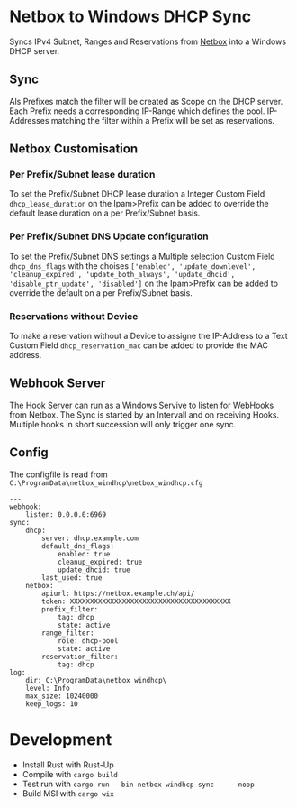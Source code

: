 # Netbox to Windows DHCP Sync

Syncs IPv4 Subnet, Ranges and Reservations from [Netbox](https://github.com/netbox-community/netbox) into a Windows DHCP server.

## Sync

Als Prefixes match the filter will be created as Scope on the DHCP server. Each Prefix needs a corresponding IP-Range which defines the pool.
IP-Addresses matching the filter within a Prefix will be set as reservations.

## Netbox Customisation

### Per Prefix/Subnet lease duration
To set the Prefix/Subnet DHCP lease duration a Integer Custom Field `dhcp_lease_duration` on the Ipam>Prefix can be added to override the default lease duration on a per Prefix/Subnet basis.


### Per Prefix/Subnet DNS Update configuration
To set the Prefix/Subnet DNS settings a Multiple selection Custom Field `dhcp_dns_flags` with the choises `['enabled', 'update_downlevel', 'cleanup_expired', 'update_both_always', 'update_dhcid', 'disable_ptr_update', 'disabled']` on the Ipam>Prefix can be added to override the default on a per Prefix/Subnet basis.

### Reservations without Device
To make a reservation without a Device to assigne the IP-Address to a Text Custom Field `dhcp_reservation_mac` can be added to provide the MAC address.

## Webhook Server

The Hook Server can run as a Windows Servive to listen for WebHooks from Netbox. The Sync is started by an Intervall and on receiving Hooks. Multiple hooks in short succession will only trigger one sync.

## Config

The configfile is read from `C:\ProgramData\netbox_windhcp\netbox_windhcp.cfg` 

```
---
webhook:
    listen: 0.0.0.0:6969
sync:
    dhcp:
        server: dhcp.example.com
        default_dns_flags:
            enabled: true
            cleanup_expired: true
            update_dhcid: true
        last_used: true
    netbox:
        apiurl: https://netbox.example.ch/api/
        token: XXXXXXXXXXXXXXXXXXXXXXXXXXXXXXXXXXXXXXXX
        prefix_filter:
            tag: dhcp
            state: active
        range_filter:
            role: dhcp-pool
            state: active
        reservation_filter:
            tag: dhcp
log:
    dir: C:\ProgramData\netbox_windhcp\
    level: Info
    max_size: 10240000
    keep_logs: 10
```

# Development

 * Install Rust with Rust-Up
 * Compile with `cargo build`
 * Test run with `cargo run --bin netbox-windhcp-sync -- --noop`
 * Build MSI with `cargo wix`